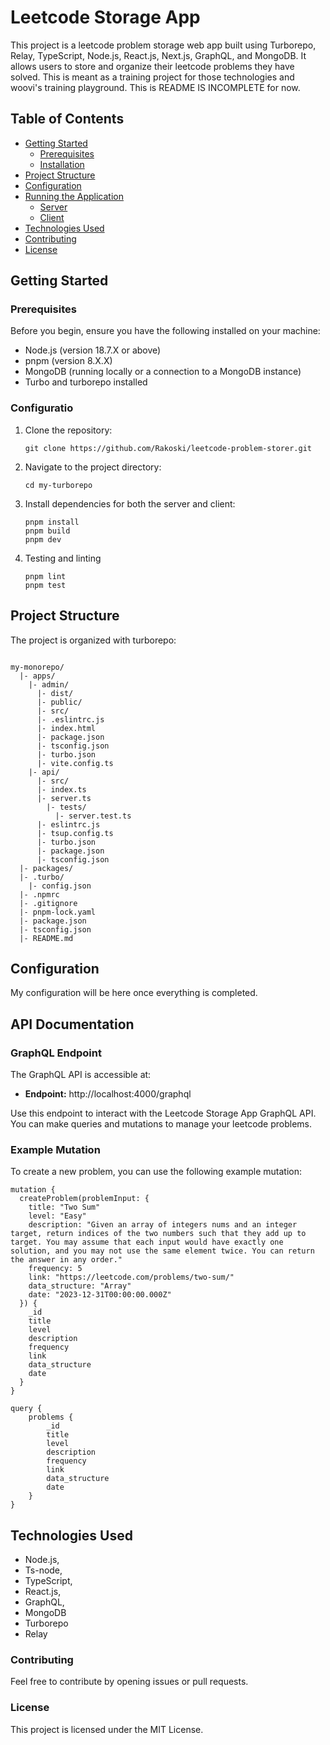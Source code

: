 # Leetcode Storage App

This project is a leetcode problem storage web app built using Turborepo, Relay, TypeScript, Node.js, React.js, Next.js, GraphQL, and MongoDB. It allows users to store and organize their leetcode problems they have solved. This is meant as a training project for those technologies and woovi's training playground. This is README IS INCOMPLETE for now.

## Table of Contents

- [Getting Started](#getting-started)
    - [Prerequisites](#prerequisites)
    - [Installation](#installation)
- [Project Structure](#project-structure)
- [Configuration](#configuration)
- [Running the Application](#running-the-application)
    - [Server](#server)
    - [Client](#client)
- [Technologies Used](#technologies-used)
- [Contributing](#contributing)
- [License](#license)

## Getting Started

### Prerequisites

Before you begin, ensure you have the following installed on your machine:

- Node.js (version 18.7.X or above)
- pnpm (version 8.X.X)
- MongoDB (running locally or a connection to a MongoDB instance)
- Turbo and turborepo installed

### Configuratio

1. Clone the repository:

     ```
     git clone https://github.com/Rakoski/leetcode-problem-storer.git

2. Navigate to the project directory:

     ```
     cd my-turborepo

3. Install dependencies for both the server and client:

    ```
    pnpm install
    pnpm build
    pnpm dev

4. Testing and linting

    ```
    pnpm lint
    pnpm test

## Project Structure

The project is organized with turborepo:

<code>
my-monorepo/
  |- apps/
    |- admin/
      |- dist/
      |- public/
      |- src/
      |- .eslintrc.js
      |- index.html
      |- package.json
      |- tsconfig.json
      |- turbo.json
      |- vite.config.ts
    |- api/
      |- src/
      |- index.ts
      |- server.ts
        |- tests/
          |- server.test.ts
      |- eslintrc.js
      |- tsup.config.ts
      |- turbo.json
      |- package.json
      |- tsconfig.json
  |- packages/
  |- .turbo/
    |- config.json
  |- .npmrc
  |- .gitignore
  |- pnpm-lock.yaml
  |- package.json
  |- tsconfig.json
  |- README.md
</code>

## Configuration

My configuration will be here once everything is completed.

## API Documentation

### GraphQL Endpoint

The GraphQL API is accessible at:

- **Endpoint:** http://localhost:4000/graphql

Use this endpoint to interact with the Leetcode Storage App GraphQL API. You can make queries and mutations to manage your leetcode problems.

### Example Mutation

To create a new problem, you can use the following example mutation:

    mutation {
      createProblem(problemInput: {
        title: "Two Sum"
        level: "Easy"
        description: "Given an array of integers nums and an integer target, return indices of the two numbers such that they add up to target. You may assume that each input would have exactly one solution, and you may not use the same element twice. You can return the answer in any order."
        frequency: 5
        link: "https://leetcode.com/problems/two-sum/"
        data_structure: "Array"
        date: "2023-12-31T00:00:00.000Z"
      }) {
        _id
        title
        level
        description
        frequency
        link
        data_structure
        date
      }
    }

    query {
        problems {
            _id
            title
            level
            description
            frequency
            link
            data_structure
            date
        }
    }


## Technologies Used
- Node.js,
- Ts-node,
- TypeScript,
- React.js,
- GraphQL,
- MongoDB
- Turborepo
- Relay

### Contributing
Feel free to contribute by opening issues or pull requests.

### License
This project is licensed under the MIT License.
